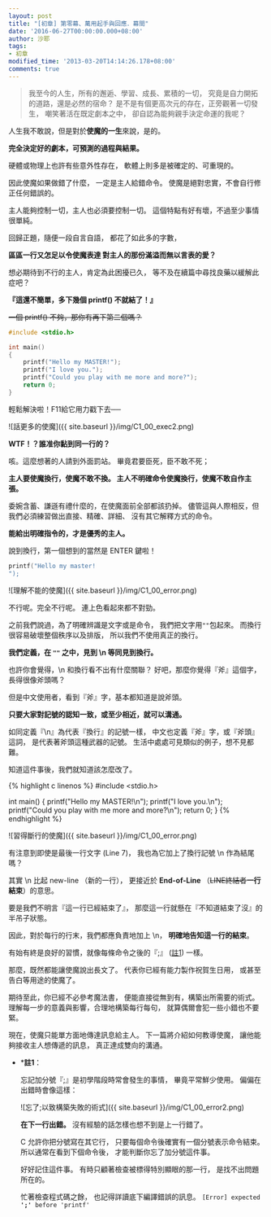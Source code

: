 ```yaml
---
layout: post
title: "[初章] 第零幕、萬用起手與回應．幕間"
date: '2016-06-27T00:00:00.000+08:00'
author: 沙耶
tags:
- 初章
modified_time: '2013-03-20T14:14:26.178+08:00'
comments: true
---
```


> 我至今的人生，所有的邂逅、學習、成長、累積的一切，
究竟是自力開拓的道路，還是必然的宿命？
是不是有個更高次元的存在，正旁觀著一切發生，
嘲笑著活在既定劇本之中，
卻自認為能夠親手決定命運的我呢？

人生我不敢說，但是對於**使魔的一生**來說，是的。

**完全決定好的劇本，可預測的過程與結果。**

硬體或物理上也許有些意外性存在，
軟體上則多是被確定的、可重現的。

因此使魔如果做錯了什麼，
一定是主人給錯命令。
使魔是絕對忠實，不會自行修正任何錯誤的。

主人能夠控制一切，主人也必須要控制一切。
這個特點有好有壞，不過至少事情很單純。
<br />

回歸正題，隨便一段自言自語，
都花了如此多的字數，

**區區一行又怎足以令使魔表達
對主人的那份滿溢而無以言表的愛？**

想必期待到不行的主人，肯定為此困擾已久，
等不及在續篇中尋找良藥以緩解此症吧？

**『這還不簡單，多下幾個 printf() 不就結了！』**

~~一個 printf() 不夠，那你有再下第二個嗎？~~

```c
#include <stdio.h>

int main()
{
    printf("Hello my MASTER!");
    printf("I love you.");
    printf("Could you play with me more and more?");
    return 0;
}
```

輕鬆解決啦！F11給它用力戳下去──

![話更多的使魔]({{ site.baseurl }}/img/C1_00_exec2.png)

**WTF！？誰准你黏到同一行的？**

咳。這麼想著的人請到外面罰站。
畢竟君要臣死，臣不敢不死；

**主人要使魔換行，使魔不敢不換。
主人不明確命令使魔換行，使魔不敢自作主張。**

委婉含蓄、謙遜有禮什麼的，在使魔面前全部都該扔掉。
儘管這與人際相反，但我們必須練習做出直接、精確、詳細、
沒有其它解釋方式的命令。

**能給出明確指令的，才是優秀的主人。**
<br />

說到換行，第一個想到的當然是 ENTER 鍵啦！

```c
printf("Hello my master!
");
```

![理解不能的使魔]({{ site.baseurl }}/img/C1_00_error.png)

不行呢。完全不行呢。
連上色看起來都不對勁。

之前我們說過，為了明確辨識是文字或是命令，
我們把文字用`""`包起來。
而換行很容易破壞整個秩序以及排版，
所以我們不使用真正的換行。

**我們定義，在 `""` 之中，見到 \n 等同見到換行。**

也許你會覺得，\n 和換行看不出有什麼關聯？
好吧，那麼你覺得『斧』這個字，長得很像斧頭嗎？

但是中文使用者，看到『斧』字，基本都知道是說斧頭。

**只要大家對記號的認知一致，或至少相近，就可以溝通。**

如同定義『\n』為代表『換行』的記號一樣，
中文也定義『斧』字，或『斧頭』這詞，
是代表著斧頭這種武器的記號。
生活中處處可見類似的例子，想不見都難。

知道這件事後，我們就知道該怎麼改了。

{% highlight c linenos %}
#include <stdio.h>

int main()
{
    printf("Hello my MASTER!\n");
    printf("I love you.\n");
    printf("Could you play with me more and more?\n");
    return 0;
}
{% endhighlight %}

![習得斷行的使魔]({{ site.baseurl }}/img/C1_00_error.png)

有注意到即使是最後一行文字 (Line 7)，
我也為它加上了換行記號 \n 作為結尾嗎？

其實 \n 比起 new-line （新的一行），
更接近於 **End-of-Line** （~~LINE終結者~~**一行結束**）的意思。

要是我們不明言『這一行已經結束了』，
那麼這一行就懸在『不知道結束了沒』的半吊子狀態。

因此，對於每行的行末，我們都應負責地加上 \n，
**明確地告知這一行的結束**。

有始有終是良好的習慣，就像每條命令之後的『;』 ([註1](#c1)) 一樣。
<br />

那麼，既然都能讓使魔說出長文了。
代表你已經有能力製作祝賀生日用，
或甚至告白等用途的使魔了。

期待至此，你已經不必參考魔法書，
便能直接從無到有，構築出所需要的術式。
理解每一步的意義與影響，合理地構築每行每句，
就算偶爾會犯一些小錯也不要緊。
<br />

現在，使魔只能單方面地傳達訊息給主人。
下一篇將介紹如何教導使魔，
讓他能夠接收主人想傳遞的訊息，
真正達成雙向的溝通。

	
- *<a name="c1"></a>**註1**：

	忘記加分號『;』是初學階段時常會發生的事情，
	畢竟平常鮮少使用。
	偏偏在出錯時會像這樣：
	
	![忘了;以致構築失敗的術式]({{ site.baseurl }}/img/C1_00_error2.png)
	
	**在下一行出錯。**
	沒有經驗的話怎樣也想不到是上一行錯了。
	
	C 允許你把分號寫在其它行，
	只要每個命令後確實有一個分號表示命令結束。
	所以通常在看到下個命令後，
	才能判斷你忘了加分號這件事。
	
	好好記住這件事。
	有時只顧著檢查被標得特別顯眼的那一行，
	是找不出問題所在的。
	
	忙著檢查程式碼之餘，
	也記得詳讀底下編譯錯誤的訊息。
	`[Error] expected `**`';'`**` before 'printf'`
	